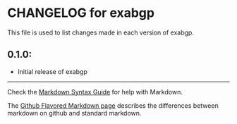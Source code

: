 # CHANGELOG for exabgp

This file is used to list changes made in each version of exabgp.

## 0.1.0:

* Initial release of exabgp

- - - 
Check the [Markdown Syntax Guide](http://daringfireball.net/projects/markdown/syntax) for help with Markdown.

The [Github Flavored Markdown page](http://github.github.com/github-flavored-markdown/) describes the differences between markdown on github and standard markdown.
